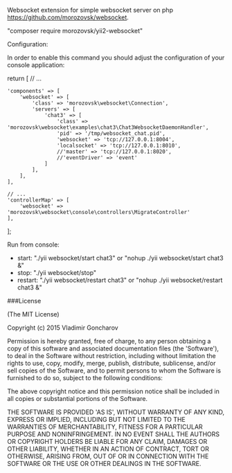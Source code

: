 Websocket extension for simple websocket server on php https://github.com/morozovsk/websocket.

"composer require morozovsk/yii2-websocket"

Configuration:

In order to enable this command you should adjust the configuration of your console application:

return [
    // ...

    'components' => [
        'websocket' => [
            'class' => 'morozovsk\websocket\Connection',
            'servers' => [
                'chat3' => [
                    'class' => 'morozovsk\websocket\examples\chat3\Chat3WebsocketDaemonHandler',
                    'pid' => '/tmp/websocket_chat.pid',
                    'websocket' => 'tcp://127.0.0.1:8004',
                    'localsocket' => 'tcp://127.0.0.1:8010',
                    //'master' => 'tcp://127.0.0.1:8020',
                    //'eventDriver' => 'event'
                ]
            ],
        ],
    ],

    // ...
    'controllerMap' => [
        'websocket' => 'morozovsk\websocket\console\controllers\MigrateController'
    ],
];

Run from console:
* start: "./yii websocket/start chat3" or "nohup ./yii websocket/start chat3 &"
* stop: "./yii websocket/stop"
* restart: "./yii websocket/restart chat3" or "nohup ./yii websocket/restart chat3 &"


###License

(The MIT License)

Copyright (c) 2015 Vladimir Goncharov

Permission is hereby granted, free of charge, to any person obtaining a copy of this software and associated documentation files (the 'Software'), to deal in the Software without restriction, including without limitation the rights to use, copy, modify, merge, publish, distribute, sublicense, and/or sell copies of the Software, and to permit persons to whom the Software is furnished to do so, subject to the following conditions:

The above copyright notice and this permission notice shall be included in all copies or substantial portions of the Software.

THE SOFTWARE IS PROVIDED 'AS IS', WITHOUT WARRANTY OF ANY KIND, EXPRESS OR IMPLIED, INCLUDING BUT NOT LIMITED TO THE WARRANTIES OF MERCHANTABILITY, FITNESS FOR A PARTICULAR PURPOSE AND NONINFRINGEMENT. IN NO EVENT SHALL THE AUTHORS OR COPYRIGHT HOLDERS BE LIABLE FOR ANY CLAIM, DAMAGES OR OTHER LIABILITY, WHETHER IN AN ACTION OF CONTRACT, TORT OR OTHERWISE, ARISING FROM, OUT OF OR IN CONNECTION WITH THE SOFTWARE OR THE USE OR OTHER DEALINGS IN THE SOFTWARE.
